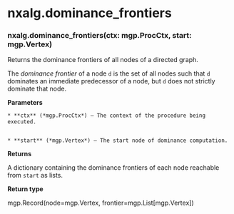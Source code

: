 # nxalg.dominance_frontiers


### nxalg.dominance_frontiers(ctx: mgp.ProcCtx, start: mgp.Vertex)
Returns the dominance frontiers of all nodes of a directed graph.

The *dominance frontier* of a node `d` is the set of all
nodes such that `d` dominates an immediate
predecessor of a node, but `d` does not strictly dominate that node.


**Parameters**

    
    * **ctx** (*mgp.ProcCtx*) – The context of the procedure being executed.


    * **start** (*mgp.Vertex*) – The start node of dominance computation.



**Returns**

A dictionary containing the dominance frontiers of each node reachable from
    `start` as lists.



**Return type**

mgp.Record(node=mgp.Vertex, frontier=mgp.List[mgp.Vertex])
